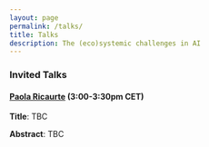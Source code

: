 ```yaml
---
layout: page
permalink: /talks/
title: Talks
description: The (eco)systemic challenges in AI
---
```


### Invited Talks

#### [Paola Ricaurte]() (3:00-3:30pm CET)

**Title**: TBC

**Abstract**: TBC

